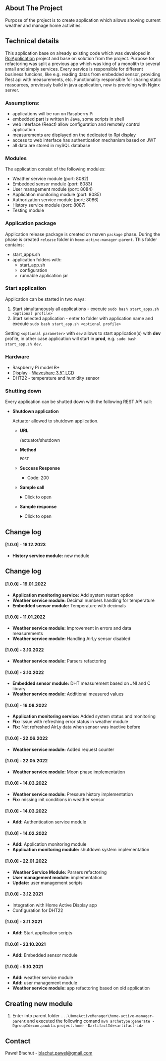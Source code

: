 ## About The Project

Purpose of the project is to create application which allows showing current weather and manage home activities. 

## Technical details

This application base on already existing code which was developed in [RpiApplication](https://github.com/pawbla/RpiApplication) project and base on solution from the project.
Purpose for refactoring was split a previous app which was king of a monolith to several small and simply services. Every service is responsible for different business funcions, like e.g. reading datas from embedded sensor, providing Rest api with measurements, etc. Functionality responsible for sharing static reasources, previosuly build in java application, now is providing with Nginx server. 

### Assumptions:
- applications will be run on Raspberry Pi
- embedded part is written in Java, some scripts in shell
- web interface (React) allow configuration and remotely control application
- measurements are displayed on the dedicated to Rpi display
- access to web interface has authentication mechanism based on JWT
- all data are stored in mySQL database

### Modules
The application consist of the following modules:
- Weather service module (port: 8082)
- Embedded sensor module (port: 8083)
- User management module (port: 8084)
- Application monitoring module (port: 8085)
- Authorization service module (port: 8086)
- History service module (port: 8087)
- Testing module

### Application package
Application release package is created on maven `package` phase. 
During the phase is created `release` folder in `home-active-manager-parent`. 
This folder contains:
- start_apps.sh
- application folders with:
    - start_app.sh
    - configuration
    - runnable application jar

### Start application
Application can be started in two ways:
1. Start simultaneously all applications - execute `sudo bash start_apps.sh <optional profile>` 
2. Start selected application - enter to folder with application name and execute `sudo bash start_app.sh <optional profile>`

Setting `<optional parameter>` with `dev` allows to start application(s) with **dev** profile, in other case application will
start in **prod**, e.g. `sudo bash start_app.sh dev`.

### Hardware
- Raspberry Pi model B+
- Display - [Waveshare 3.5" LCD](https://www.waveshare.com/wiki/3.5inch_RPi_LCD_(B))  
- DHT22 - temperature and humidity sensor

### Shutting down
Every application can be shutted down with the following REST API call:
- **Shutdown application**

  Actuator allowed to shutdown application.
  * **URL**

    /actuator/shutdown
  * **Method**

    `POST`

  * **Success Response**
    * Code: 200

  * **Sample call**
     <details>
     <summary>Click to open </summary>

     ```shell
     curl --location --request POST 'http://localhost:8083/actuator/shutdown'
     ```
     </details>   

  * **Sample response**
      <details>
      <summary>Click to open </summary>

      ```json
      {
        "message": "Shutting down, bye..."
      }
      ```
      </details>
## Change log
#### [1.0.0] - 16.12.2023
* **History service module:** new module

## Change log
#### [1.0.0] - 19.01.2022

* **Application monitoring service:** Add system restart option
* **Weather service module:** Decimal numbers handling for temperature
* **Embedded sensor module:** Temperature with decimals

#### [1.0.0] - 11.01.2022
* **Weather service module:** Improvement in errors and data measurements
* **Weather service module:** Handling AirLy sensor disabled

#### [1.0.0] - 3.10.2022
* **Weather service module:** Parsers refactoring

#### [1.0.0] - 3.10.2022
* **Embedded sensor module:** DHT measurement based on JNI and C library
* **Weather service module:** Additional measured values  

#### [1.0.0] - 16.08.2022
* **Application monitoring service:** Added system status and monitoring
* **Fix:** Issue with refreshing error status in weather module
* **Fix:** Not refreshed AirLy data when sensor was inactive before

#### [1.0.0] - 22.06.2022
* **Weather service module:** Added request counter

#### [1.0.0] - 22.05.2022
* **Weather service module:** Moon phase implementation

#### [1.0.0] - 14.03.2022
* **Weather service module:** Pressure history implementation
* **Fix:** missing init conditions in weather sensor 

#### [1.0.0] - 14.03.2022
* **Add:** Authentication service module

#### [1.0.0] - 14.02.2022
* **Add:** Application monitoring module
* **Application monitoring module:** shutdown system implementation

#### [1.0.0] - 22.01.2022
* **Weather Service Module:** Parsers refactoring
* **User management module:** implementation
* **Update:** user management scripts

#### [1.0.0] - 3.12.2021
* Integration with Home Active Display app
* Configuration for DHT22

#### [1.0.0] - 3.11.2021
* **Add:** Start application scripts

#### [1.0.0] - 23.10.2021
* **Add:** Embedded sensor module

#### [1.0.0] - 5.10.2021
* **Add:** weather service module
* **Add:** user management module
* **Weather service module:** app refactoring based on old application

## Creating new module

1. Enter into parent folder `...\HomeActiveManager\home-active-manager-parent` and executed the following comand `mvn archetype:generate -DgroupId=com.pawbla.project.home -DartifactId=<artifact-id>` 
  

## Contact

Paweł Błachut - blachut.pawel@gmail.com